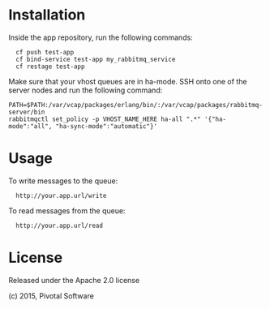 Installation
============

Inside the app repository, run the following commands:

```
  cf push test-app
  cf bind-service test-app my_rabbitmq_service
  cf restage test-app
```

Make sure that your vhost queues are in ha-mode. SSH onto one of the server nodes and run the following command:

```
PATH=$PATH:/var/vcap/packages/erlang/bin/:/var/vcap/packages/rabbitmq-server/bin
rabbitmqctl set_policy -p VHOST_NAME_HERE ha-all ".*" '{"ha-mode":"all", "ha-sync-mode":"automatic"}'
```

Usage
=====

To write messages to the queue: 

```
  http://your.app.url/write
```

To read messages from the queue: 

```
  http://your.app.url/read
```

License
=======

Released under the Apache 2.0 license

(c) 2015, Pivotal Software



